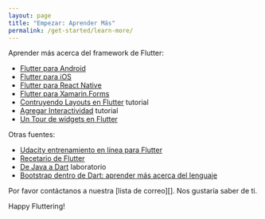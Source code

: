 ```yaml
---
layout: page
title: "Empezar: Aprender Más"
permalink: /get-started/learn-more/
---
```


Aprender más acerca del framework de Flutter:

* [Flutter para Android](/flutter-for-android/)
* [Flutter para iOS](/flutter-for-ios/)
* [Flutter para React Native](/flutter-for-react-native/)
* [Flutter para Xamarin.Forms](/flutter-for-xamarin-forms/)
* [Contruyendo Layouts en Flutter](/tutorials/layout/) tutorial
* [Agregar Interactividad](/tutorials/interactive/) tutorial
* [Un Tour de widgets en Flutter](/widgets-intro/)

Otras fuentes:

* [Udacity entrenamiento en línea para Flutter](https://www.udacity.com/course/build-native-mobile-apps-with-flutter--ud905)
* [Recetario de Flutter](/cookbook/)
* [De Java a Dart](https://codelabs.developers.google.com/codelabs/from-java-to-dart/#0) laboratorio
* [Bootstrap dentro de Dart: aprender más acerca del lenguaje](/bootstrap-into-dart/)

Por favor contáctanos a nuestra [lista de correo][]. Nos gustaría saber de ti.

Happy Fluttering!

[correo]: mailto:flutter-devs-es@googlegroups.com
